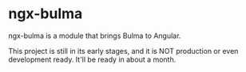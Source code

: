 # ngx-bulma

ngx-bulma is a module that brings Bulma to Angular.

This project is still in its early stages, and it is NOT production or even development ready.
It'll be ready in about a month.

